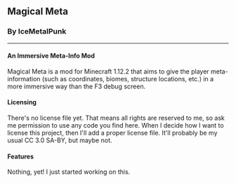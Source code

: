 ## Magical Meta
### By IceMetalPunk
---------
#### An Immersive Meta-Info Mod
Magical Meta is a mod for Minecraft 1.12.2 that aims to give the player meta-information (such as coordinates, biomes, structure locations, etc.) in a more immersive way than the F3 debug screen.

#### Licensing
There's no license file yet. That means all rights are reserved to me, so ask me permission to use any code you find here. When I decide how I want to license this project, then I'll add a proper license file. It'll probably be my usual CC 3.0 SA-BY, but maybe not.

#### Features
Nothing, yet! I just started working on this.